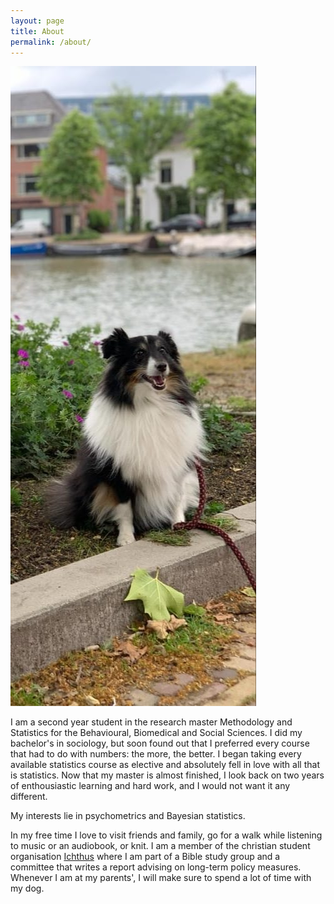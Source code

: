 ```yaml
---
layout: page
title: About
permalink: /about/
---
```


<style type="text/css">
body {
  padding: 0px;
}

.container {
  width: 100%;
  &__image {
    height: 500px;
    margin: 20px;
    float: left;
  }
  &__text {
    display: inline;
  }
}
</style> 

<div class="container">
  <img class="container__image" src="img_dog.jpeg"/>
  <div class="container__text">
    <p>I am a second year student in the research master Methodology and Statistics for the Behavioural, Biomedical and Social Sciences. I did my bachelor's in sociology, but soon found out that I preferred every course that had to do with numbers: the more, the better. I began taking every available statistics course as elective and absolutely fell in love with all that is statistics. Now that my master is almost finished, I look back on two years of enthousiastic learning and hard work, and I would not want it any different.</p>
    <p>My interests lie in psychometrics and Bayesian statistics.</p>
    <p>In my free time I love to visit friends and family, go for a walk while listening to music or an audiobook, or knit. I am a member of the                   christian student organisation <a href="https://ichthusutrecht.nl/">Ichthus</a> where I am part of a Bible study group and a committee that                 writes a report advising on long-term policy measures. Whenever I am at my parents', I will make sure to spend a lot of time with my dog.</p>
  </div>
</div>

